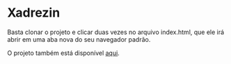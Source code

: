 # Xadrezin

Basta clonar o projeto e clicar duas vezes no arquivo index.html, que ele irá abrir em uma aba nova do seu navegador padrão. 

O projeto também está disponível [aqui](https://chess-2020-2.herokuapp.com/).

